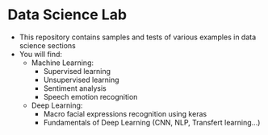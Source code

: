 # Data Science Lab

- This repository contains samples and tests of various examples in data science sections
- You will find:
    * Machine Learning:
        - Supervised learning
        - Unsupervised learning
        - Sentiment analysis
        - Speech emotion recognition
    * Deep Learning:
        - Macro facial expressions recognition using keras
        - Fundamentals of Deep Learning (CNN, NLP, Transfert learning...)
